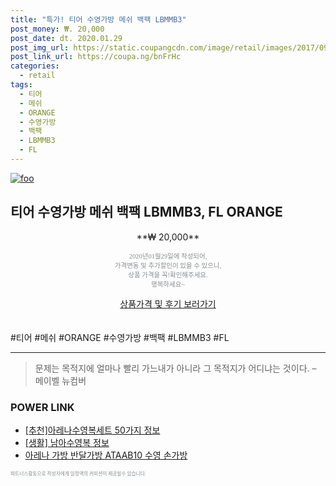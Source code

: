 ```yaml
--- 
title: "특가! 티어 수영가방 메쉬 백팩 LBMMB3" 
post_money: ₩. 20,000 
post_date: dt. 2020.01.29 
post_img_url: https://static.coupangcdn.com/image/retail/images/2017/09/12/17/8/5dee269c-8e8a-488c-b1c0-64c1fed99415.jpg 
post_link_url: https://coupa.ng/bnFrHc 
categories: 
  - retail 
tags: 
  - 티어 
  - 메쉬 
  - ORANGE 
  - 수영가방 
  - 백팩 
  - LBMMB3 
  - FL 
--- 
```

[![foo](https://static.coupangcdn.com/image/retail/images/2017/09/12/17/8/5dee269c-8e8a-488c-b1c0-64c1fed99415.jpg)](https://coupa.ng/bnFrHc) 

## 티어 수영가방 메쉬 백팩 LBMMB3, FL ORANGE 
<p style="text-align: center;">**₩ 20,000**</p> 
<p style="text-align: center;"><span style="color: #898c8f; font-family: Georgia,Times,serif; font-size: 0.75em;">2020년01월29일에 작성되어, <br>가격변동 및 추가할인이 있을 수 있으니,<br> 상품 가격을 꼭!확인해주세요.<br>행복하세요~</span> 
</p>	 
<div markdown="0" style="text-align: center;"><a href="https://coupa.ng/bnFrHc" class="btn btn--success">상품가격 및 후기 보러가기</a></div> 
<br><br> 
  #티어 #메쉬 #ORANGE #수영가방 #백팩 #LBMMB3 #FL 
<hr> 

> 문제는 목적지에 얼마나 빨리 가느내가 아니라 그 목적지가 어디냐는 것이다. – 메이벨 뉴컴버 


### POWER LINK

* <a href="https://blog.naver.com/fasyy4321/221787926351" target="_blank">[추천]아레나수영복세트 50가지 정보</a>
* <a href="https://blog.naver.com/sakai111/221760102285" target="_blank"> [생활] 남아수영복 정보 </a>
* <a href="https://blog.naver.com/fasyy4321/221787569370" target="_blank">아레나 가방 반달가방 ATAAB10 수영 손가방</a>

<span style="color: #898c8f; font-family: Georgia,Times,serif; font-size: 0.55em;">파트너스활동으로 작성자에게 일정액의 커미션이 제공될수 있습니다.</span> 
